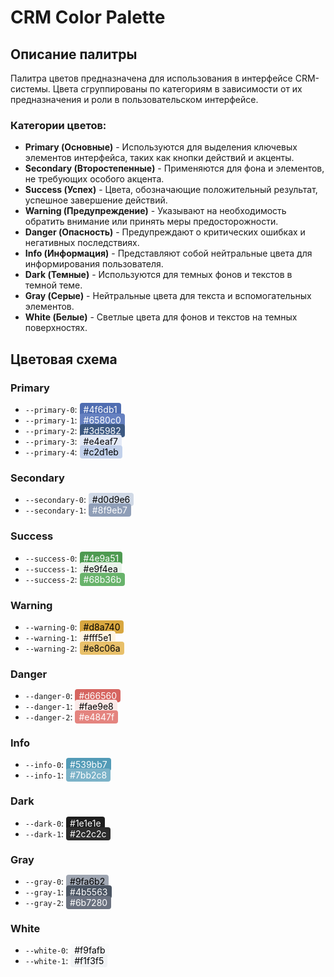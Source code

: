 # CRM Color Palette

## Описание палитры

Палитра цветов предназначена для использования в интерфейсе CRM-системы. Цвета сгруппированы по категориям в зависимости от их предназначения и роли в пользовательском интерфейсе.

### Категории цветов:

* **Primary (Основные)** - Используются для выделения ключевых элементов интерфейса, таких как кнопки действий и акценты.
* **Secondary (Второстепенные)** - Применяются для фона и элементов, не требующих особого акцента.
* **Success (Успех)** - Цвета, обозначающие положительный результат, успешное завершение действий.
* **Warning (Предупреждение)** - Указывают на необходимость обратить внимание или принять меры предосторожности.
* **Danger (Опасность)** - Предупреждают о критических ошибках и негативных последствиях.
* **Info (Информация)** - Представляют собой нейтральные цвета для информирования пользователя.
* **Dark (Темные)** - Используются для темных фонов и текстов в темной теме.
* **Gray (Серые)** - Нейтральные цвета для текста и вспомогательных элементов.
* **White (Белые)** - Светлые цвета для фонов и текстов на темных поверхностях.

## Цветовая схема

### Primary

* `--primary-0`: <span style="background-color: #4f6db1; color: white; padding: 2px 6px; border-radius: 4px;">#4f6db1</span>
* `--primary-1`: <span style="background-color: #6580c0; color: white; padding: 2px 6px; border-radius: 4px;">#6580c0</span>
* `--primary-2`: <span style="background-color: #3d5982; color: white; padding: 2px 6px; border-radius: 4px;">#3d5982</span>
* `--primary-3`: <span style="background-color: #e4eaf7; color: black; padding: 2px 6px; border-radius: 4px;">#e4eaf7</span>
* `--primary-4`: <span style="background-color: #c2d1eb; color: black; padding: 2px 6px; border-radius: 4px;">#c2d1eb</span>

### Secondary

* `--secondary-0`: <span style="background-color: #d0d9e6; color: black; padding: 2px 6px; border-radius: 4px;">#d0d9e6</span>
* `--secondary-1`: <span style="background-color: #8f9eb7; color: white; padding: 2px 6px; border-radius: 4px;">#8f9eb7</span>

### Success

* `--success-0`: <span style="background-color: #4e9a51; color: white; padding: 2px 6px; border-radius: 4px;">#4e9a51</span>
* `--success-1`: <span style="background-color: #e9f4ea; color: black; padding: 2px 6px; border-radius: 4px;">#e9f4ea</span>
* `--success-2`: <span style="background-color: #68b36b; color: white; padding: 2px 6px; border-radius: 4px;">#68b36b</span>

### Warning

* `--warning-0`: <span style="background-color: #d8a740; color: black; padding: 2px 6px; border-radius: 4px;">#d8a740</span>
* `--warning-1`: <span style="background-color: #fff5e1; color: black; padding: 2px 6px; border-radius: 4px;">#fff5e1</span>
* `--warning-2`: <span style="background-color: #e8c06a; color: black; padding: 2px 6px; border-radius: 4px;">#e8c06a</span>

### Danger

* `--danger-0`: <span style="background-color: #d66560; color: white; padding: 2px 6px; border-radius: 4px;">#d66560</span>
* `--danger-1`: <span style="background-color: #fae9e8; color: black; padding: 2px 6px; border-radius: 4px;">#fae9e8</span>
* `--danger-2`: <span style="background-color: #e4847f; color: white; padding: 2px 6px; border-radius: 4px;">#e4847f</span>

### Info

* `--info-0`: <span style="background-color: #539bb7; color: white; padding: 2px 6px; border-radius: 4px;">#539bb7</span>
* `--info-1`: <span style="background-color: #7bb2c8; color: white; padding: 2px 6px; border-radius: 4px;">#7bb2c8</span>

### Dark

* `--dark-0`: <span style="background-color: #1e1e1e; color: white; padding: 2px 6px; border-radius: 4px;">#1e1e1e</span>
* `--dark-1`: <span style="background-color: #2c2c2c; color: white; padding: 2px 6px; border-radius: 4px;">#2c2c2c</span>

### Gray

* `--gray-0`: <span style="background-color: #9fa6b2; color: black; padding: 2px 6px; border-radius: 4px;">#9fa6b2</span>
* `--gray-1`: <span style="background-color: #4b5563; color: white; padding: 2px 6px; border-radius: 4px;">#4b5563</span>
* `--gray-2`: <span style="background-color: #6b7280; color: white; padding: 2px 6px; border-radius: 4px;">#6b7280</span>

### White

* `--white-0`: <span style="background-color: #f9fafb; color: black; padding: 2px 6px; border-radius: 4px;">#f9fafb</span>
* `--white-1`: <span style="background-color: #f1f3f5; color: black; padding: 2px 6px; border-radius: 4px;">#f1f3f5</span>
